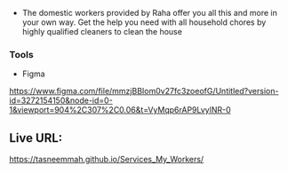 - The domestic workers provided by Raha offer you all this and more in your own way. Get the help you need with all household chores by highly qualified cleaners to clean the house

### Tools
- Figma

https://www.figma.com/file/mmzjBBIom0v27fc3zoeofG/Untitled?version-id=3272154150&node-id=0-1&viewport=904%2C307%2C0.06&t=VyMqp6rAP9LvylNR-0

## Live URL:
https://tasneemmah.github.io/Services_My_Workers/
